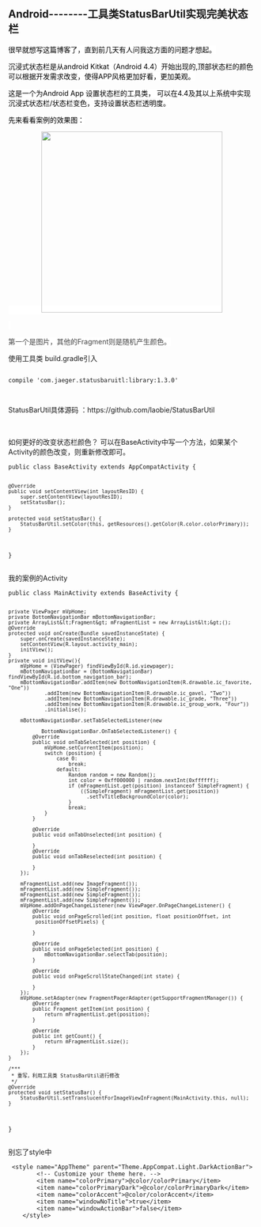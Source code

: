 ## Android--------工具类StatusBarUtil实现完美状态栏
 <p><span style="background-color:#ffffff; color:#000000">很早就想写这篇博客了，直到前几天有人问我这方面的问题才想起。</span></p> 
<p><span style="background-color:#ffffff; color:#000000">沉浸式状态栏是从android Kitkat（Android 4.4）开始出现的,顶部状态栏的颜色可以根据开发需求改变，使得APP风格更加好看，更加美观。</span></p> 
<p><span style="background-color:#ffffff; color:#000000">这是一个为Android App 设置状态栏的工具类， 可以在4.4及其以上系统中实现 沉浸式状态栏/状态栏变色，支持设置状态栏透明度。</span></p> 
<p><span style="background-color:#ffffff; color:#000000">先来看看案例的效果图：</span></p> 
<p><span style="background-color:#ffffff; color:#000000">&nbsp;&nbsp;&nbsp;&nbsp;&nbsp;&nbsp;&nbsp;&nbsp;&nbsp;&nbsp;&nbsp;&nbsp;&nbsp;&nbsp;&nbsp;&nbsp; <img alt="" src="http://images2017.cnblogs.com/blog/1041439/201709/1041439-20170927173032919-1040385828.gif" width="366"></span></p> 
<p><span style="background-color:#ffffff; color:#444444">&nbsp;</span></p> 
<p><span style="background-color:#ffffff; color:#444444">第一个是图片，其他的Fragment则是随机产生颜色。</span></p> 
<p>使用工具类 build.gradle引入</p> 
<pre><code class="language-java">
compile 'com.jaeger.statusbaruitl:library:1.3.0'

</code></pre> 
<p>StatusBarUtil具体源码 ：https://github.com/laobie/StatusBarUtil</p> 
<p>&nbsp;</p> 
<p>如何更好的改变状态栏颜色？ 可以在BaseActivity中写一个方法，如果某个Activity的颜色改变，则重新修改即可。</p> 
<pre><code class="language-java">public class BaseActivity extends AppCompatActivity {

    @Override
    public void setContentView(int layoutResID) {
        super.setContentView(layoutResID);
        setStatusBar();
    }

    protected void setStatusBar() {
        StatusBarUtil.setColor(this, getResources().getColor(R.color.colorPrimary));
    }

}</code></pre> 
<p>我的案例的Activity</p> 
<pre><code class="language-java">public class MainActivity extends BaseActivity {


    private ViewPager mVpHome;
    private BottomNavigationBar mBottomNavigationBar;
    private ArrayList&lt;Fragment&gt; mFragmentList = new ArrayList&lt;&gt;();
    @Override
    protected void onCreate(Bundle savedInstanceState) {
        super.onCreate(savedInstanceState);
        setContentView(R.layout.activity_main);
        initView();
    }
    private void initView(){
        mVpHome = (ViewPager) findViewById(R.id.viewpager);
        mBottomNavigationBar = (BottomNavigationBar) findViewById(R.id.bottom_navigation_bar);
        mBottomNavigationBar.addItem(new BottomNavigationItem(R.drawable.ic_favorite, "One"))
                .addItem(new BottomNavigationItem(R.drawable.ic_gavel, "Two"))
                .addItem(new BottomNavigationItem(R.drawable.ic_grade, "Three"))
                .addItem(new BottomNavigationItem(R.drawable.ic_group_work, "Four"))
                .initialise();

        mBottomNavigationBar.setTabSelectedListener(new 

               BottomNavigationBar.OnTabSelectedListener() {
            @Override
            public void onTabSelected(int position) {
                mVpHome.setCurrentItem(position);
                switch (position) {
                    case 0:
                        break;
                    default:
                        Random random = new Random();
                        int color = 0xff000000 | random.nextInt(0xffffff);
                        if (mFragmentList.get(position) instanceof SimpleFragment) {
                            ((SimpleFragment) mFragmentList.get(position))
                              .setTvTitleBackgroundColor(color);
                        }
                        break;
                }
            }

            @Override
            public void onTabUnselected(int position) {

            }
            @Override
            public void onTabReselected(int position) {

            }
        });

        mFragmentList.add(new ImageFragment());
        mFragmentList.add(new SimpleFragment());
        mFragmentList.add(new SimpleFragment());
        mFragmentList.add(new SimpleFragment());
        mVpHome.addOnPageChangeListener(new ViewPager.OnPageChangeListener() {
            @Override
            public void onPageScrolled(int position, float positionOffset, int 
             positionOffsetPixels) {

            }

            @Override
            public void onPageSelected(int position) {
                mBottomNavigationBar.selectTab(position);
            }

            @Override
            public void onPageScrollStateChanged(int state) {

            }
        });
        mVpHome.setAdapter(new FragmentPagerAdapter(getSupportFragmentManager()) {
            @Override
            public Fragment getItem(int position) {
                return mFragmentList.get(position);
            }

            @Override
            public int getCount() {
                return mFragmentList.size();
            }
        });
    }

    /***
     * 重写，利用工具类 StatusBarUtil进行修改
     */
    @Override
    protected void setStatusBar() {
        StatusBarUtil.setTranslucentForImageViewInFragment(MainActivity.this, null);
    }
}</code></pre> 
<p>别忘了style中</p> 
<pre><code class="language-html"> &lt;style name="AppTheme" parent="Theme.AppCompat.Light.DarkActionBar"&gt;
        &lt;!-- Customize your theme here. --&gt;
        &lt;item name="colorPrimary"&gt;@color/colorPrimary&lt;/item&gt;
        &lt;item name="colorPrimaryDark"&gt;@color/colorPrimaryDark&lt;/item&gt;
        &lt;item name="colorAccent"&gt;@color/colorAccent&lt;/item&gt;
        &lt;item name="windowNoTitle"&gt;true&lt;/item&gt;
        &lt;item name="windowActionBar"&gt;false&lt;/item&gt;
    &lt;/style&gt;</code></pre> 
